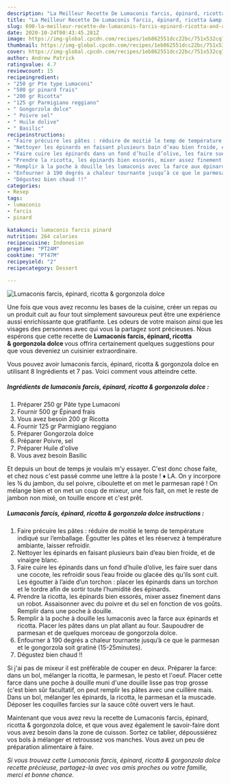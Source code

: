 ```yaml
---
description: "La Meilleur Recette De Lumaconis farcis, épinard, ricotta &amp;amp; gorgonzola dolce"
title: "La Meilleur Recette De Lumaconis farcis, épinard, ricotta &amp;amp; gorgonzola dolce"
slug: 690-la-meilleur-recette-de-lumaconis-farcis-epinard-ricotta-and-amp-gorgonzola-dolce
date: 2020-10-24T00:43:45.281Z
image: https://img-global.cpcdn.com/recipes/1eb862551dcc22bc/751x532cq70/lumaconis-farcis-epinard-ricotta-gorgonzola-dolce-photo-principale-de-la-recette.jpg
thumbnail: https://img-global.cpcdn.com/recipes/1eb862551dcc22bc/751x532cq70/lumaconis-farcis-epinard-ricotta-gorgonzola-dolce-photo-principale-de-la-recette.jpg
cover: https://img-global.cpcdn.com/recipes/1eb862551dcc22bc/751x532cq70/lumaconis-farcis-epinard-ricotta-gorgonzola-dolce-photo-principale-de-la-recette.jpg
author: Andrew Patrick
ratingvalue: 4.7
reviewcount: 15
recipeingredient:
- "250 gr Pte type Lumaconi"
- "500 gr pinard frais"
- "200 gr Ricotta"
- "125 gr Parmigiano reggiano"
- " Gongorzola dolce"
- " Poivre sel"
- " Huile dolive"
- " Basilic"
recipeinstructions:
- "Faire précuire les pâtes : réduire de moitié le temp de température indiqué sur l’emballage. Égoutter les pâtes et les réservez à température ambiante, laisser refroidir."
- "Nettoyer les épinards en faisant plusieurs bain d’eau bien froide, et de vinaigre blanc."
- "Faire cuire les épinards dans un fond d’huile d’olive, les faire suer dans une cocote, les refroidir sous l’eau froide ou glacée dès qu’ils sont cuit. Les égoutter à l’aide d’un torchon : placer les épinards dans un torchon et le tordre afin de sortir toute l’humidité des épinards."
- "Prendre la ricotta, les épinards bien essorés, mixer assez finement dans un robot. Assaisonner avec du poivre et du sel en fonction de vos goûts. Remplir dans une poche à douille."
- "Remplir à la poche à douille les lumaconis avec la farce aux épinards et ricotta. Placer les pâtes dans un plat allant au four. Saupoudrer de parmesan et de quelques morceau de gongorzola dolce."
- "Enfourner à 190 degrés a chaleur tournante jusqu’à ce que le parmesan et le gongorzola soit gratiné (15-25minutes)."
- "Dégustez bien chaud !!"
categories:
- Resep
tags:
- lumaconis
- farcis
- pinard

katakunci: lumaconis farcis pinard 
nutrition: 264 calories
recipecuisine: Indonesian
preptime: "PT24M"
cooktime: "PT47M"
recipeyield: "2"
recipecategory: Dessert

---
```



![Lumaconis farcis, épinard, ricotta &amp; gorgonzola dolce](https://img-global.cpcdn.com/recipes/1eb862551dcc22bc/751x532cq70/lumaconis-farcis-epinard-ricotta-gorgonzola-dolce-photo-principale-de-la-recette.jpg)

Une fois que vous avez reconnu les bases de la cuisine, créer un repas ou un produit cuit au four tout simplement savoureux peut être une expérience aussi enrichissante que gratifiante. Les odeurs de votre maison ainsi que les visages des personnes avec qui vous la partagez sont précieuses. Nous espérons que cette recette de <strong> Lumaconis farcis, épinard, ricotta &amp; gorgonzola dolce </strong> vous offrira certainement quelques suggestions pour que vous deveniez un cuisinier extraordinaire.

<!--inarticleads1-->

Vous pouvez avoir lumaconis farcis, épinard, ricotta &amp; gorgonzola dolce en utilisant 8 Ingrédients et 7 pas. Voici comment vous atteindre cette.

##### Ingrédients de lumaconis farcis, épinard, ricotta &amp; gorgonzola dolce :

1. Préparer 250 gr Pâte type Lumaconi
1. Fournir 500 gr Épinard frais
1. Vous avez besoin 200 gr Ricotta
1. Fournir 125 gr Parmigiano reggiano
1. Préparer  Gongorzola dolce
1. Préparer  Poivre, sel
1. Préparer  Huile d&#39;olive
1. Vous avez besoin  Basilic


Et depuis un bout de temps je voulais m&#39;y essayer. C&#39;est donc chose faite, et chez nous c&#39;est passé comme une lettre à la poste ! ♦ LA. On y incorpore les ¾ du jambon, du sel poivre, ciboulette et on met le parmesan rapé ! On mélange bien et on met un coup de mixeur, une fois fait, on met le reste de jambon non mixé, on touille encore et c&#39;est prêt. 

<!--inarticleads2-->

##### Lumaconis farcis, épinard, ricotta &amp; gorgonzola dolce instructions :

1. Faire précuire les pâtes : réduire de moitié le temp de température indiqué sur l’emballage. Égoutter les pâtes et les réservez à température ambiante, laisser refroidir.
1. Nettoyer les épinards en faisant plusieurs bain d’eau bien froide, et de vinaigre blanc.
1. Faire cuire les épinards dans un fond d’huile d’olive, les faire suer dans une cocote, les refroidir sous l’eau froide ou glacée dès qu’ils sont cuit. Les égoutter à l’aide d’un torchon : placer les épinards dans un torchon et le tordre afin de sortir toute l’humidité des épinards.
1. Prendre la ricotta, les épinards bien essorés, mixer assez finement dans un robot. Assaisonner avec du poivre et du sel en fonction de vos goûts. Remplir dans une poche à douille.
1. Remplir à la poche à douille les lumaconis avec la farce aux épinards et ricotta. Placer les pâtes dans un plat allant au four. Saupoudrer de parmesan et de quelques morceau de gongorzola dolce.
1. Enfourner à 190 degrés a chaleur tournante jusqu’à ce que le parmesan et le gongorzola soit gratiné (15-25minutes).
1. Dégustez bien chaud !!


Si j&#39;ai pas de mixeur il est préférable de couper en deux. Préparer la farce: dans un bol, mélanger la ricotta, le parmesan, le pesto et l&#39;oeuf. Placer cette farce dans une poche à douille muni d&#39;une douille lisse pas trop grosse (c&#39;est bien sûr facultatif, on peut remplir les pâtes avec une cuillère mais. Dans un bol, mélanger les épinards, la ricotta, le parmesan et la muscade. Déposer les coquilles farcies sur la sauce côté ouvert vers le haut. 

<!--inarticleads1-->

<p>
Maintenant que vous avez revu la recette de Lumaconis farcis, épinard, ricotta &amp; gorgonzola dolce, et que vous avez également le savoir-faire dont vous avez besoin dans la zone de cuisson. Sortez ce tablier, dépoussiérez vos bols à mélanger et retroussez vos manches. Vous avez un peu de préparation alimentaire à faire.
</p>

<p>
<i>Si vous trouvez cette Lumaconis farcis, épinard, ricotta &amp; gorgonzola dolce recette précieuse, partagez-la avec vos amis proches ou votre famille, merci et bonne chance.</i>
</p>
